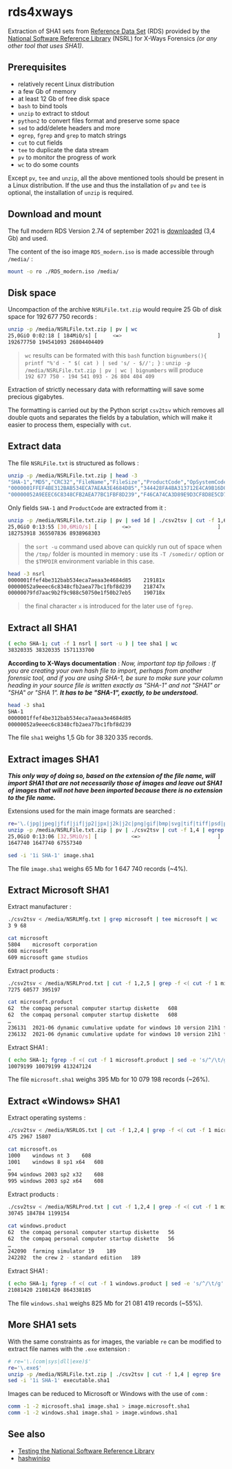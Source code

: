 # rds4xways

Extraction of SHA1 sets from [Reference Data Set](https://www.nist.gov/itl/ssd/software-quality-group/national-software-reference-library-nsrl/about-nsrl) (RDS) provided by the [National Software Reference Library](https://www.nist.gov/itl/ssd/software-quality-group/national-software-reference-library-nsrl) (NSRL) for X-Ways Forensics _(or any other tool that uses SHA1)_.


## Prerequisites

- relatively recent Linux distribution
- a few Gb of memory
- at least 12 Gb of free disk space
- `bash` to bind tools
- `unzip` to extract to stdout
- `python2` to convert files format and preserve some space
- `sed` to add/delete headers and more
- `egrep`, `fgrep` and `grep` to match strings
- `cut` to cut fields
- `tee` to duplicate the data stream
- `pv` to monitor the progress of work
- `wc` to do some counts

Except `pv`, `tee` and `unzip`, all the above mentioned tools should be present in a Linux distribution.
If the use and thus the installation of `pv` and `tee` is optional, the installation of `unzip` is required.



## Download and mount

The full modern RDS Version 2.74 of september 2021 is [downloaded](https://www.nist.gov/itl/ssd/software-quality-group/national-software-reference-library-nsrl/nsrl-download/current-rds) (3,4 Gb) and used.

The content of the iso image `RDS_modern.iso` is made accessible through `/media/` :

```bash
mount -o ro ./RDS_modern.iso /media/
```



## Disk space

Uncompaction of the archive `NSRLFile.txt.zip` would require 25 Gb of disk space for 192 677 750 records :

```bash
unzip -p /media/NSRLFile.txt.zip | pv | wc
25,0GiO 0:02:18 [ 184MiO/s] [     <=>                               ]
192677750 194541093 26804404409
```

> `wc` results can be formated with this `bash` function `bignumbers(){ printf "%'d - " $( cat ) | sed 's/ - $//'; }` : `unzip -p /media/NSRLFile.txt.zip | pv | wc | bignumbers` will produce `192 677 750 - 194 541 093 - 26 804 404 409`

Extraction of strictly necessary data with reformatting will save some precious gigabytes.

The formatting is carried out by the Python script `csv2tsv` which removes all double quots and separates the fields by a tabulation, which will make it easier to process them, especially with `cut`.



## Extract data

The file `NSRLFile.txt` is structured as follows :

```bash
unzip -p /media/NSRLFile.txt.zip | head -3
"SHA-1","MD5","CRC32","FileName","FileSize","ProductCode","OpSystemCode","SpecialCode"
"0000001FFEF4BE312BAB534ECA7AEAA3E4684D85","344428FA4BA313712E4CA9B16D089AC4","7516A25F",".text._ZNSt14overflow_errorC1ERKSs",33,219181,"362",""
"00000052A9EEEC6C8348CFB2AEA77BC1FBF8D239","F46CA74CA3D89E9D3CF8D8E5CD77842D","2F9CC135","__DATA__mod_init_func",772,218747,"362",""
```

Only fields `SHA-1` and `ProductCode` are extracted from it :

```bash
unzip -p /media/NSRLFile.txt.zip | pv | sed 1d | ./csv2tsv | cut -f 1,6 | sed 's/$/x/g' | sort -u | tee nsrl | wc
25,0GiO 0:13:55 [30,6MiO/s] [        <=>                            ]
182753918 365507836 8938968303
```

> the `sort -u` command used above can quickly run out of space when the `/tmp/` folder is mounted in memory : use its `-T /somedir/` option or the `$TMPDIR` environment variable in this case.

```bash
head -3 nsrl
0000001ffef4be312bab534eca7aeaa3e4684d85	219181x
00000052a9eeec6c8348cfb2aea77bc1fbf8d239	218747x
00000079fd7aac9b2f9c988c50750e1f50b27eb5	190718x
```

> the final character `x` is introduced for the later use of `fgrep`.



## Extract all SHA1

```bash
( echo SHA-1; cut -f 1 nsrl | sort -u ) | tee sha1 | wc
38320335 38320335 1571133700
```

**According to X-Ways documentation** : *Now, important top tip follows : If you are creating your own hash file to import, perhaps from another forensic tool, and if you are using SHA-1, be sure to make sure your column heading in your source file is written exactly as "SHA-1" and not "SHA1" or "SHA" or "SHA 1".* ***It has to be "SHA-1", exactly, to be understood.***

```bash
head -3 sha1
SHA-1
0000001ffef4be312bab534eca7aeaa3e4684d85
00000052a9eeec6c8348cfb2aea77bc1fbf8d239
```

The file `sha1` weighs 1,5 Gb for 38 320 335 records.



## Extract images SHA1

***This only way of doing so, based on the extension of the file name, will import SHA1 that are not necessarily those of images and leave out SHA1 of images that will not have been imported because there is no extension to the file name.***

Extensions used for the main image formats are searched :

```bash
re='\.(jpg|jpeg|jfif|jif|jp2|jpx|j2k|j2c|png|gif|bmp|svg|tif|tiff|psd|pcx|webp|psd|emf|wmf)$'
unzip -p /media/NSRLFile.txt.zip | pv | ./csv2tsv | cut -f 1,4 | egrep $re | cut -f 1 | sort -u | tee image.sha1 | wc
25,0GiO 0:13:06 [32,5MiO/s] [           <=>                         ]
1647740 1647740 67557340
```
```bash
sed -i '1i SHA-1' image.sha1
```

The file `image.sha1` weighs 65 Mb for 1 647 740 records (~4%).



## Extract Microsoft SHA1

Extract manufacturer :

```bash
./csv2tsv < /media/NSRLMfg.txt | grep microsoft | tee microsoft | wc
3 9 68
```
```bash
cat microsoft
5804	microsoft corporation
608	microsoft
609	microsoft game studios
```

Extract products :

```bash
./csv2tsv < /media/NSRLProd.txt | cut -f 1,2,5 | grep -f <( cut -f 1 microsoft | sed -e 's/^/\t/g' -e 's/$/$/g' ) | tee microsoft.product | wc
7275 60577 395197
```
```bash
cat microsoft.product
62	the compaq personal computer startup diskette	608
62	the compaq personal computer startup diskette	608
…
236131	2021-06 dynamic cumulative update for windows 10 version 21h1 for x86-based systems (kb5003637)	608
236132	2021-06 dynamic cumulative update for windows 10 version 21h1 for arm64-based systems (kb5003637)	608
```

Extract SHA1 :

```bash
( echo SHA-1; fgrep -f <( cut -f 1 microsoft.product | sed -e 's/^/\t/g' -e 's/$/x/g' | sort -u ) nsrl | cut -f 1 | sort -u ) | tee microsoft.sha1 | wc
10079199 10079199 413247124
```

The file `microsoft.sha1` weighs 395 Mb for 10 079 198 records (~26%).



## Extract «Windows» SHA1

Extract operating systems :

```bash
./csv2tsv < /media/NSRLOS.txt | cut -f 1,2,4 | grep -f <( cut -f 1 microsoft | sed -e 's/^/\t/g' -e 's/$/$/g' ) | tee microsoft.os | wc
475 2967 15807
```
```bash
cat microsoft.os
1000	windows nt 3	608
1001	windows 8 sp1 x64	608
…
994	windows 2003 sp2 x32	608
995	windows 2003 sp2 x64	608
```

Extract products :

```bash
./csv2tsv < /media/NSRLProd.txt | cut -f 1,2,4 | grep -f <( cut -f 1 microsoft.os | sed -e 's/^/\t/g' -e 's/$/$/g' ) | tee windows.product | wc
30745 184784 1199154
```
```bash
cat windows.product
62	the compaq personal computer startup diskette	56
62	the compaq personal computer startup diskette	56
…
242090	farming simulator 19	189
242202	the crew 2 - standard edition	189
```

Extract SHA1 :

```bash
( echo SHA-1; fgrep -f <( cut -f 1 windows.product | sed -e 's/^/\t/g' -e 's/$/x/g' | sort -u ) nsrl | cut -f 1 | sort -u ) | tee windows.sha1 | wc
21081420 21081420 864338185
```

The file `windows.sha1` weighs 825 Mb for 21 081 419 records (~55%).



## More SHA1 sets

With the same constraints as for images, the variable `re` can be modified to extract file names with the `.exe` extension :

```bash
# re='\.(com|sys|dll|exe)$'
re='\.exe$'
unzip -p /media/NSRLFile.txt.zip | ./csv2tsv | cut -f 1,4 | egrep $re | cut -f 1 | sort -u > executable.sha1
sed -i '1i SHA-1' executable.sha1
```

Images can be reduced to Microsoft or Windows with the use of `comm` :

```bash
comm -1 -2 microsoft.sha1 image.sha1 > image.microsoft.sha1
comm -1 -2 windows.sha1 image.sha1 > image.windows.sha1
```



## See also

- [Testing the National Software Reference Library](https://www.sciencedirect.com/science/article/pii/S1742287612000345)
- [hashwiniso](hashwiniso.md)
